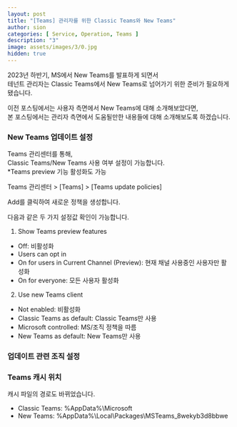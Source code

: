 ```yaml
---
layout: post
title: "[Teams] 관리자를 위한 Classic Teams와 New Teams"
author: sion
categories: [ Service, Operation, Teams ]
description: "3"
image: assets/images/3/0.jpg
hidden: true
---
```



2023년 하반기, MS에서 New Teams를 발표하게 되면서  
테넌트 관리자는 Classic Teams에서 New Teams로 넘어가기 위한 준비가 필요하게 됐습니다.  

이전 포스팅에서는 사용자 측면에서 New Teams에 대해 소개해보았다면,  
본 포스팅에서는 관리자 측면에서 도움될만한 내용들에 대해 소개해보도록 하겠습니다.  


### New Teams 업데이트 설정

Teams 관리센터를 통해,  
Classic Teams/New Teams 사용 여부 설정이 가능합니다.  
*Teams preview 기능 활성화도 가능  

Teams 관리센터 > [Teams] > [Teams update policies]  

Add를 클릭하여 새로운 정책을 생성합니다.  

다음과 같은 두 가지 설정값 확인이 가능합니다.

1. Show Teams preview features
- Off: 비활성화
- Users can opt in
- On for users in Current Channel (Preview): 현재 채널 사용중인 사용자만 활성화
- On for everyone: 모든 사용자 활성화
  
2. Use new Teams client
- Not enabled: 비활성화
- Classic Teams as default: Classic Teams만 사용
- Microsoft controlled: MS/조직 정책을 따름
- New Teams as default: New Teams만 사용

### 업데이트 관련 조직 설정



### Teams 캐시 위치



캐시 파일의 경로도 바뀌었습니다.  
- Classic Teams: %AppData%\Microsoft
- New Teams: %AppData%\Local\Packages\MSTeams_8wekyb3d8bbwe 





[새로운 버전의 Teams(New Teams, 새 팀즈)]: ("https://learn.microsoft.com/ko-kr/MicrosoftTeams/new-teams-deploy-with-m365apps#rollout-schedule")

